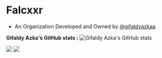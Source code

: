 # Falcxxr
* An Organization Developed and Owned by <a href="https://github.com/gifaldyazkaa">@gifaldyazkaa</a>

**Gifaldy Azka's GitHub stats :**
![Gifaldy Azka's GitHub stats](https://github-readme-stats.vercel.app/api?username=gifaldyazkaa&show_icons=true&theme=radical)

<p>
<a href="https://github.com/orgs/Falcxxr/people"><img src="https://img.shields.io/badge/People%20Participating-1-blue?style=for-the-badge&logo=GitHub" /></a>
<a href="http://falcxx.rf.gd"><img src="https://img.shields.io/badge/Website-Falcxx.rf.gd-red?style=for-the-badge&logo=website" /></a>
</p>
